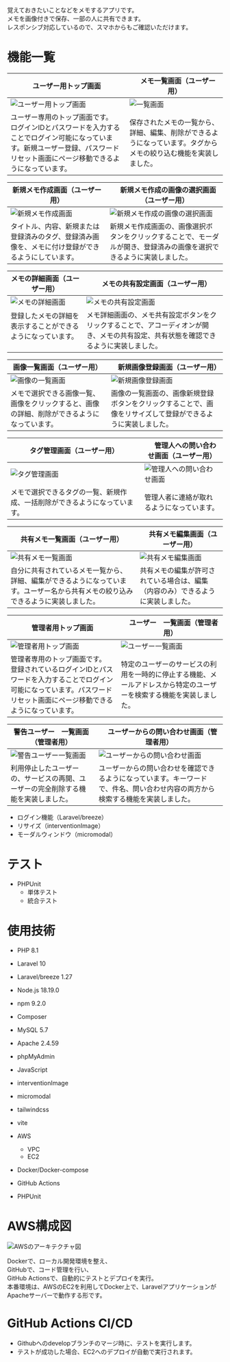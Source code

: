 覚えておきたいことなどをメモするアプリです。<br />
メモを画像付きで保存、一部の人に共有できます。 <br />
レスポンシブ対応しているので、スマホからもご確認いただけます。

# 機能一覧

| ユーザー用トップ画面                                                                                     | 　メモ一覧画面（ユーザー用）                                           |
|------------------------------------------------------------------------------------------------|----------------------------------------------------------|
| ![ユーザー用トップ画面](../readme_images/user_top.png)                                                   | ![一覧画面](../readme_images/memo/memo_index.png)            |
| ユーザー専用のトップ画面です。<br />ログインIDとパスワードを入力することでログイン可能になっています。新規ユーザー登録、パスワードリセット画面にページ移動できるようになっています。 | 保存されたメモの一覧から、詳細、編集、削除ができるようになっています。タグからメモの絞り込む機能を実装しました。 |

| 新規メモ作成画面（ユーザー用）                                    | 　新規メモ作成の画像の選択画面（ユーザー用）                                      |
|----------------------------------------------------|-------------------------------------------------------------|
| ![新規メモ作成画面](../readme_images/memo/memo_create.png) | ![新規メモ作成の画像の選択画面](../readme_images/memo/memo_image.png)     |
| タイトル、内容、新規または登録済みのタグ、登録済み画像を、メモに付け登録ができるようにしています。  | 新規メモ作成画面の、画像選択ボタンをクリックすることで、モーダルが開き、登録済みの画像を選択できるように実装しました。 |

| メモの詳細画面（ユーザー用）                                  | 　メモの共有設定画面（ユーザー用）                                                   |
|-------------------------------------------------|---------------------------------------------------------------------|
| ![メモの詳細画面](../readme_images/memo/memo_show.png) | ![メモの共有設定画面](../readme_images/memo/memo_setting.png)                |
| 登録したメモの詳細を表示することができるようになっています。            　　    | メモ詳細画面の、メモ共有設定ボタンをクリックすることで、アコーディオンが開き、メモの共有設定、共有状態を確認できるように実装しました。 |

| 画像一覧画面（ユーザー用）                                      | 　新規画像登録画面（ユーザー用）                                       |
|----------------------------------------------------|--------------------------------------------------------|
| ![画像の一覧画面](../readme_images/image/image_index.png) | ![新規画像登録画面](../readme_images/image/image_create.png)   |
| メモで選択できる画像一覧、画像をクリックすると、画像の詳細、削除ができるようになっています。     | 画像の一覧画面の、画像新規登録ボタンをクリックすることで、画像をリサイズして登録ができるように実装しました。 |

| タグ管理画面（ユーザー用）                                 | 　管理人への問い合わせ画面（ユーザー用）                                    |
|-----------------------------------------------|---------------------------------------------------------|
| ![タグ管理画面](../readme_images/tag/tag_index.png) | ![管理人への問い合わせ画面](../readme_images/memo/memo_contact.png) |
| メモで選択できるタグの一覧、新規作成、一括削除ができるようになっています。         | 管理人者に連絡が取れるようになっています。                                   |

| 共有メモ一覧画面（ユーザー用）                                                   | 　共有メモ編集画面（ユーザー用）                                       |
|-------------------------------------------------------------------|--------------------------------------------------------|
| ![共有メモ一覧画面](../readme_images/setting/setting_index.png)           | ![共有メモ編集画面](../readme_images/setting/setting_edit.png) |
| 自分に共有されているメモ一覧から、詳細、編集ができるようになっています。ユーザー名から共有メモの絞り込みできるように実装しました。 | 共有メモの編集が許可されている場合は、編集（内容のみ）できるように実装しました。               |

| 管理者用トップ画面                                                                                   | 　ユーザー　一覧画面（管理者用）                                               |
|---------------------------------------------------------------------------------------------|----------------------------------------------------------------|
| ![管理者用トップ画面](../readme_images/admin_top.png)                                                 | ![ユーザー一覧画面](../readme_images/users/users_index.png)            |
| 管理者専用のトップ画面です。<br />登録されているログインIDとパスワードを入力することでログイン可能になっています。パスワードリセット画面にページ移動できるようになっています。 | 特定のユーザーのサービスの利用を一時的に停止する機能、メールアドレスから特定のユーザーを検索する機能を実装しました。 　　　 |

| 警告ユーザー　一覧画面（管理者用）                                             | 　ユーザーからの問い合わせ画面（管理者用）                                            |
|---------------------------------------------------------------|------------------------------------------------------------------|
| ![警告ユーザー一覧画面](../readme_images/users/warning_users_index.png) | ![ユーザーからの問い合わせ画面](../readme_images/users/users_contact.png)      |
| 利用停止したユーザーの、サービスの再開、ユーザーの完全削除する機能を実装しました。                     | ユーザーからの問い合わせを確認できるようになっています。キーワードで、件名、問い合わせ内容の両方から検索する機能を実装しました。 |

- ログイン機能（Laravel/breeze）
- リサイズ（interventionImage）
- モーダルウィンドウ（micromodal）

# テスト

- PHPUnit
    - 単体テスト
    - 統合テスト

# 使用技術

- PHP 8.1
- Laravel 10
- Laravel/breeze 1.27
- Node.js 18.19.0
- npm 9.2.0
- Composer

- MySQL 5.7
- Apache 2.4.59
- phpMyAdmin

- JavaScript
- interventionImage
- micromodal
- tailwindcss
- vite

- AWS
    - VPC
    - EC2

- Docker/Docker-compose
- GitHub Actions
- PHPUnit

# AWS構成図

![AWSのアーキテクチャ図](../readme_images/aws_architecture.png)

Dockerで、ローカル開発環境を整え、<br />
GitHubで、コード管理を行い、<br />
GitHub Actionsで、自動的にテストとデプロイを実行。<br />
本番環境は、AWSのEC2を利用してDocker上で、LaravelアプリケーションがApacheサーバーで動作する形です。

# GitHub Actions CI/CD

- Githubへのdevelopブランチのマージ時に、テストを実行します。
- テストが成功した場合、EC2へのデプロイが自動で実行されます。
